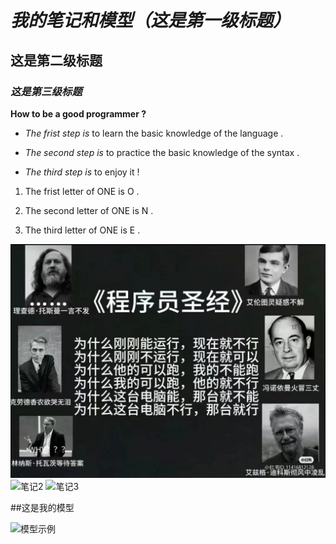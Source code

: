 # *我的笔记和模型（这是第一级标题）*

## **这是第二级标题**

### ___这是第三级标题___

**How to be a good programmer ?**

- *The frist step is* to learn the basic knowledge of the language .

+ *The second step is* to practice the basic knowledge of the syntax .

* *The third step is* to enjoy it !

1. The frist letter of ONE is O .

2. The second letter of ONE is N .

3. The third letter of ONE is E .

![笔记1](11.jpg)
![笔记2](images/note2.jpg)
![笔记3](images/note3.jpg)

##这是我的模型

![模型示例](videos/1234.jpg)
